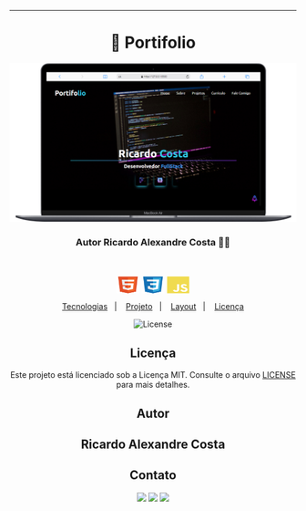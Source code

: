 
---
<div align='center'>
 <h1>
🚀 Portifolio
</h1>

</div>
<div align="center">
<img src="./assets/readme.png"> <!-- Substitua com uma imagem real do seu aplicativo ou um banner -->

<br>
<div align='center'>
<h3 text aling="center">
Autor Ricardo Alexandre Costa 👨‍💻	
</h3> 
</div>
<br>



<div style align="center"><br>
<img align="center" alt="Ricardo-HTML" height="30" width="40" src="https://raw.githubusercontent.com/devicons/devicon/master/icons/html5/html5-original.svg">
  <img align="center" alt="Ricardo-CSS" height="30" width="40" src="https://raw.githubusercontent.com/devicons/devicon/master/icons/css3/css3-original.svg">
  <img align="center" alt="Ricardo-Js" height="30" width="40" src="https://raw.githubusercontent.com/devicons/devicon/master/icons/javascript/javascript-plain.svg">
</div>

<p align="center">
  <a href="#-tecnologias">Tecnologias</a>&nbsp;&nbsp;&nbsp;|&nbsp;&nbsp;&nbsp;
  <a href="#-projeto">Projeto</a>&nbsp;&nbsp;&nbsp;|&nbsp;&nbsp;&nbsp;
  <a href="#-layout">Layout</a>&nbsp;&nbsp;&nbsp;|&nbsp;&nbsp;&nbsp;
  <a href="#memo-licença">Licença</a>
</p>
<p align="center">
  <img alt="License" src="https://img.shields.io/static/v1?label=license&message=MIT&color=1257E5&labelColor=000000">

## Licença
Este projeto está licenciado sob a Licença MIT. Consulte o arquivo [LICENSE](./LICENSE) para mais detalhes.

## Autor
<h2>
Ricardo Alexandre Costa
</h2>

## Contato 


<a href = "https://www.linkedin.com/in/ricardo-alexandre-costa1985/">
<img src="https://img.shields.io/badge/linkedin-%230077B5.svg?style=for-the-badge&logo=linkedin&logoColor=white/" target="_blank"></a>
<a href = "https://wa.me/18997490885">
<img src="https://img.shields.io/badge/WhatsApp-25D366?style=for-the-badge&logo=whatsapp&logoColor=white" target="_blank"></a>
<a href = "mailto:contatoricardozanete@gmail.com">
<img src="https://img.shields.io/badge/Gmail-D14836?style=for-the-badge&logo=gmail&logoColor=white" target="_blank"></a>
